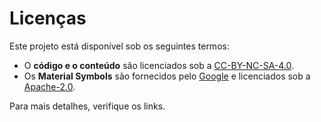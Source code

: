# Licenças
Este projeto está disponível sob os seguintes termos:

- O **código e o conteúdo** são licenciados sob a [CC-BY-NC-SA-4.0][CC].
- Os **Material Symbols** são fornecidos pelo [Google][Google] e licenciados sob a [Apache-2.0][Apache].

Para mais detalhes, verifique os links.

[CC]: /Licenses/cc-by-nc-sa-4.0.txt
[Apache]: /Licenses/apache-2.0.txt
[Google]: https://fonts.google.com/icons